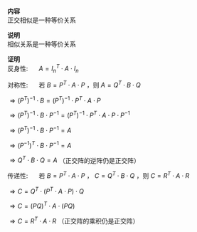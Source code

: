 **内容**  
正交相似是一种等价关系  
  
**说明**  
相似关系是一种等价关系  
  
**证明**  
反身性: $\quad$   $A=I_n^T\cdot A\cdot I_n$  
  
对称性: $\quad$  若 $B=P^T\cdot A\cdot P$ ，则 $A=Q^T\cdot B\cdot Q$  
  
$\Rightarrow (P^T)^{-1}\cdot B = (P^T)^{-1}\cdot P^T\cdot A\cdot P$  
  
$\Rightarrow (P^T)^{-1}\cdot B\cdot P^{-1} = (P^T)^{-1}\cdot P^T\cdot A\cdot P\cdot P^{-1}$  
  
$\Rightarrow (P^T)^{-1}\cdot B\cdot P^{-1} = A$  
  
$\Rightarrow (P^{-1})^T\cdot B\cdot P^{-1} = A$  
  
$\Rightarrow Q^T\cdot B\cdot Q = A$ （正交阵的逆阵仍是正交阵）  
  
传递性: $\quad$  若 $B=P^T\cdot A\cdot P$ ， $C=Q^T\cdot B\cdot Q$ ，则 $C=R^T\cdot A\cdot R$  
  
$\Rightarrow C=Q^T\cdot (P^T\cdot A\cdot P)\cdot Q$  
  
$\Rightarrow C=(PQ)^T\cdot A\cdot(PQ)$  
  
$\Rightarrow C=R^T\cdot A\cdot R$ （正交阵的乘积仍是正交阵）  
